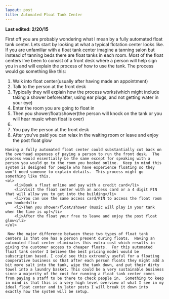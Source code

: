 ```yaml
---
layout: post
title: Automated Float Tank Center
---
```

<b> Last edited: 2/20/15 </b>

First off you are probably wondering what I mean by a fully automated float tank center.  Lets start by looking at what a typical flotation center looks like.  If you are unfamiliar with a float tank center imagine a tanning salon but instead of tanning beds there are float tanks in each room.  Most of the float centers I've been to consist of a front desk where a person will help sign you in and will explain the process of how to use the tank.  The process would go something like this:

<ol>
    <li>Walk into float center(usually after having made an appointment)</li>
    <li>Talk to the person at the front desk</li>
    <li>Typically they will explain how the process works(which might include taking a shower before/after, using ear plugs, and not getting water in your eye)</li>
    <li>Enter the room you are going to float in</li>
    <li>Then you shower/float/shower(the person will knock on the tank or you will hear music when float is over)<li>
    <li>You pay the person at the front desk</li>
    <li>After you've paid you can relax in the waiting room or leave and enjoy the post float glow</li>
</ol>

    Having a fully automated float center could substantially cut back on the overhead expenses of paying a person to run the front desk.  The process would essentially be the same except for speaking with a person you would go to the room you booked online.  Keep in mind this system is designed for people who have experience floating so they won't need someone to explain details.  This process might go something like this.
    <ol>
        <li>Book a float online and pay with a credit card</li>
        <li>Visit the float center with an access card or a 4 digit PIN that will allow you to get into the building</li>
        <li>You can use the same access card/PIN to access the float room you booked<li>
        <li>Then you shower/float/shower (music will play in your tank when the time is up)</li>
        <li>After the float your free to leave and enjoy the post float glow</li>
    </ol>

     Now the major difference between these two types of float tank centers is that one has a person present during floats.  Having an automated float center eliminates this extra cost which results in giving the customer access to cheaper floats.  For this automated float tank center I believe the best pricing model would be subscription based. I could see this extremely useful for a floating cooperative business so that after each person floats they might add a bit more salt into the tank, wipe the tank down, and put their dirty towel into a laundry basket. This could be a very sustainable business since a majority of the cost for running a float tank center comes from paying a staff to be there to check people in.  Something to keep in mind is that this is a very high level overview of what I see in my ideal float center and in later posts I will break it down into exactly how the system will be setup.  
